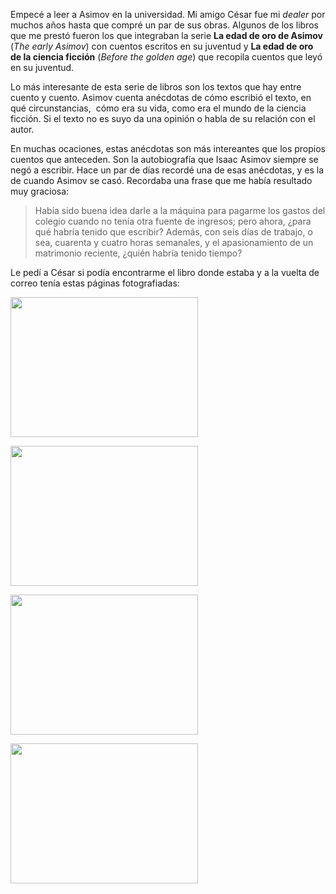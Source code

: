 <html><body><p>Empecé a leer a Asimov en la universidad. Mi amigo César fue mi <em>dealer</em> por muchos años hasta que compré un par de sus obras. Algunos de los libros que me prestó fueron los que integraban la serie <strong>La edad de oro de Asimov</strong> (<em>The early Asimov</em>) con cuentos escritos en su juventud y <strong>La edad de oro de la ciencia ficción</strong> (<em>Before the golden age</em>) que recopila cuentos que leyó en su juventud.



Lo más interesante de esta serie de libros son los textos que hay entre cuento y cuento. Asimov cuenta anécdotas de cómo escribió el texto, en qué circunstancias,  cómo era su vida, como era el mundo de la ciencia ficción. Si el texto no es suyo da una opinión o habla de su relación con el autor.



En muchas ocaciones, estas anécdotas son más intereantes que los propios cuentos que anteceden. Son la autobiografía que Isaac Asimov siempre se negó a escribir. Hace un par de días recordé una de esas anécdotas, y es la de cuando Asimov se casó. Recordaba una frase que me había resultado muy graciosa:

</p><blockquote>Había sido buena idea darle a la máquina para pagarme los gastos del colegio cuando no tenía otra fuente de ingresos; pero ahora, ¿para qué habría tenido que escribir? Además, con seis días de trabajo, o sea, cuarenta y cuatro horas semanales, y el apasionamiento de un matrimonio reciente, ¿quién habría tenido tiempo?</blockquote>

Le pedí a César si podía encontrarme el libro donde estaba y a la vuelta de correo tenía estas páginas fotografiadas:



<a href="/wp-content/uploads/2012/05/asimovMatrimonio1.jpg"><img class="aligncenter size-medium wp-image-3983" title="parte 1" src="/wp-content/uploads/2012/05/asimovMatrimonio1-300x224.jpg" alt="" width="300" height="224"></a>



<a href="/wp-content/uploads/2012/05/asimovMatrimonio2.jpg"><img class="aligncenter size-medium wp-image-3981" title="parte 2" src="/wp-content/uploads/2012/05/asimovMatrimonio2-300x224.jpg" alt="" width="300" height="224"></a>

<a href="/wp-content/uploads/2012/05/asimovMatrimonio3.jpg"><img class="aligncenter size-medium wp-image-3982" title="parte 3" src="/wp-content/uploads/2012/05/asimovMatrimonio3-300x224.jpg" alt="" width="300" height="224"></a>

<a href="/wp-content/uploads/2012/05/asimovMatrimonio4.jpg"><img class="aligncenter size-medium wp-image-3984" title="parte 4" src="/wp-content/uploads/2012/05/asimovMatrimonio4-300x224.jpg" alt="" width="300" height="224"></a></body></html>